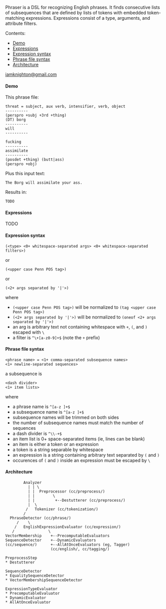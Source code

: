 Phraser is a DSL for recognizing English phrases.  It finds consecutive lists of subsequences that are defined by lists of tokens with embedded token-matching expressions.  Expressions consist of a type, arguments, and attribute filters.

Contents:
* [Demo](#demo)
* [Expressions](#expressions)
* [Expression syntax](#expression-syntax)
* [Phrase file syntax](#phrase-file-syntax)
* [Architecture](#architecture)

iamknighton@gmail.com

#### Demo

This phrase file:

    threat = subject, aux verb, intensifier, verb, object
    ----------
    (perspro +subj +3rd +thing)
    (DT) borg
    ----------
    will
    ----------
    
    fucking
    ----------
    assimilate
    ----------
    (posdet +thing) (butt|ass)
    (perspro +obj)
    
Plus this input text:

    The Borg will assimilate your ass.
    
Results in:

    TODO

#### Expressions

TODO

#### Expression syntax

    (<type> <0+ whitespace-separated args> <0+ whitespace-separated filters>)
    
or

    (<upper case Penn POS tag>)

or

    (<2+ args separated by '|'>)

where
* `(<upper case Penn POS tag>)` will be normalized to `(tag <upper case Penn POS tag>)`
* `(<2+ args separated by '|'>)` will be normalized to `(oneof <2+ args separated by '|'>)`
* an arg is arbitrary text not containing whitespace with `+`, `(`, and `)` escaped with `\`
* a filter is `^\+[a-z0-9]+$` (note the `+` prefix)

#### Phrase file syntax

    <phrase name> = <1+ comma-separated subsequence names>
    <1+ newline-separated sequences>

a subsequence is

    <dash divider>
    <1+ item lists>

where
* a phrase name is `^[a-z ]+$`
* a subsequence name is `^[a-z ]+$`
* subsequence names will be trimmed on both sides
* the number of subsequence names must match the number of sequences
* a dash divider is `^\\-+$`
* an item list is 0+ space-separated items (ie, lines can be blank)
* an item is either a token or an expression
* a token is a string separable by whitespace
* an expression is a string containing arbitrary text separated by `(` and `)`
* occurences of `(` and `)` inside an expression must be escaped by `\`

#### Architecture

            Analyzer 
              | | \
              | |  Preprocessor (cc/preprocess/)
              | |        \
              | |         +--Destutterer (cc/preprocess/)
              |  \
             /   Tokenizer (cc/tokenization/)
            /
      PhraseDetector (cc/phrase/)
         /    \
        /   EnglishExpressionEvaluator (cc/expression/)
       /               \
    VectorMembership    +--PrecomputableEvaluators
    SequenceDetector    +--DynamicEvaluators
    (cc/sequence/)      +--AllAtOnceEvaluators (eg, Tagger)
                        (cc/english/, cc/tagging/)
    
    PreprocessStep
    * Destutterer
    
    SequenceDetector
    * EqualitySequenceDetector
    * VectorMembershipSequenceDetector
    
    ExpressionTypeEvaluator
    * PrecomputableEvaluator
    * DynamicEvaluator
    * AllAtOnceEvaluator
